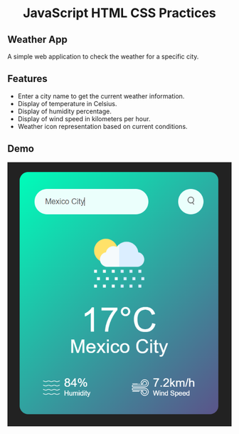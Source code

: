 # <h1 align="center">JavaScript HTML CSS Practices</h1>

## Weather App
A simple web application to check the weather for a specific city.

## Features
- Enter a city name to get the current weather information.
- Display of temperature in Celsius.
- Display of humidity percentage.
- Display of wind speed in kilometers per hour.
- Weather icon representation based on current conditions.

## Demo
<p align="center">
  <img src="/WeatherApp/images/Demo.png" alt="Weather App Screenshot">
</p>
